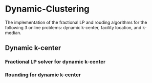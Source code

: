 # Dynamic-Clustering
The implementation of the fractional LP and rouding algorithms for the following 3 online problems: dynamic k-center, facility location, and k-median. 

## Dynamic k-center

### Fractional LP solver for dynamic k-center

### Rounding for dynamic k-center
